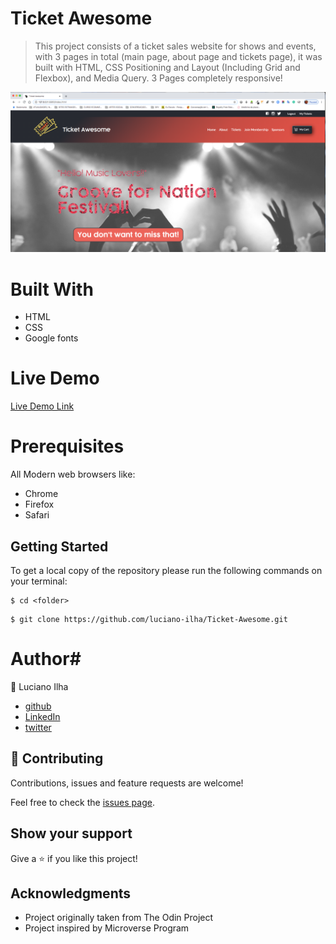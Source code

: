 # Ticket Awesome

> This project consists of a ticket sales website for shows and events, with 3 pages in total (main page, about page and tickets page), it was built with HTML, CSS Positioning and Layout (Including Grid and Flexbox), and Media Query. 3 Pages completely responsive!


![Screenshot](assets/images/project-screenshot.png)

# Built With #

- HTML
- CSS
- Google fonts
 
# Live Demo #
[Live Demo Link](https://angry-nightingale-867545.netlify.app/)
 
# Prerequisites #
All Modern web browsers like:
- Chrome 
- Firefox
- Safari


## Getting Started

To get a local copy of the repository please run the following commands on your terminal:

```
$ cd <folder>
```

```
$ git clone https://github.com/luciano-ilha/Ticket-Awesome.git
```



# Author# 

👤 Luciano Ilha

 - [github](https://github.com/luciano-ilha)
 - [LinkedIn](https://www.linkedin.com/in/luciano-ilha-carbonell-188115a0/)
 - [twitter](https://twitter.com/CarbonellIlha) 


## 🤝 Contributing

Contributions, issues and feature requests are welcome!

Feel free to check the [issues page](https://github.com/luciano-ilha/Ticket-Awesome/issues).

## Show your support

Give a ⭐️ if you like this project!

## Acknowledgments

- Project originally taken from The Odin Project
- Project inspired by Microverse Program
